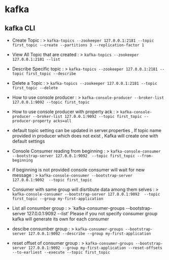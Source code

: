 # kafka
## kafka CLI
- Create Topic : > `kafka-topics --zookeeper 127.0.0.1:2181 --topic first_topic --create --partitions 3 --replication-factor 1`
- View All Topic that are created : > `kafka-topics --zookeeper 127.0.0.1:2181 --list`
- Describe Specific topic : > `kafka-topics --zookeeper 127.0.0.1:2181 --topic first_topic --describe`
- Delete a Topic : > `kafka-topics --zookeeper 127.0.0.1:2181 --topic first_topic --delete`

- How to use console producer : > `kafka-console-producer --broker-list 127.0.0.1:9092 --topic first_topic`
- How to use console producer with property ack : > `kafka-console-producer --broker-list 127.0.0.1:9092 --topic first_topic --producer-property acks=all`

- default topic setting can be updated in server.properties , If topic name provided in producer which does not exist , Kafka will create one with default settings

- Console Consumer reading from beginning : > `kafka-console-consumer --bootstrap-server 127.0.0.1:9092  --topic first_topic --from-beginning`
- if beginning is not provided console consumer will wait for new message : > `kafka-console-consumer --bootstrap-server 127.0.0.1:9092  --topic first_topic `
- Consumer with same group will disrtibute data among them selves : >  `kafka-console-consumer --bootstrap-server 127.0.0.1:9092  --topic first_topic --group my-first-application`
- List all consumber group : > `kafka-consumer-groups --bootstrap-server 127.0.0.1:9092 --list' Please if you not specify consumer group kafka will generate its own for each consumer
- descibe consumber group : > `kafka-consumer-groups --bootstrap-server 127.0.0.1:9092 --describe --group my-first-application`
- reset offset of consumer group : > `kafka-consumer-groups --bootstrap-server 127.0.0.1:9092 --group my-first-application --reset-offsets --to-earliest --execute --topic first_topic`



